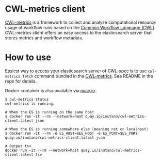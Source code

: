 # CWL-metrics client

[CWL-metrics](https://github.com/inutano/cwl-metrics) is a framework to collect and analyze computational resource usage of workflow runs based on the [Common Workflow Language (CWL)](https://www.commonwl.org). CWL-metrics client offers an easy access to the elasticsearch server that stores metrics and workflow metadata.

# How to use

Easiest way to access your elasticsearch server of CWL-spec is to use `cwl-metrics fetch` command bundled in the [CWL-metrics](https://github.com/inutano/cwl-metrics). See README in the repo for details.

Docker container is also available via [quay.io](https://quay.io/repository/inutano/cwl-metrics-client).

```
$ cwl-metrics status
cwl-metrics is running.

# When the ES is running on the same host
$ docker run -it --rm --network=host quay.io/inutano/cwl-metrics-client:latest json

# When the ES is running somewhere else (meaning not on localhost)
$ docker run -it --rm -e ES_HOST=$ES_HOST -e ES_PORT=$ES_PORT quay.io/inutano/cwl-metrics-client:latest json

# Output tsv
docker run -it --rm --network=host quay.io/inutano/cwl-metrics-client:latest tsv
```
